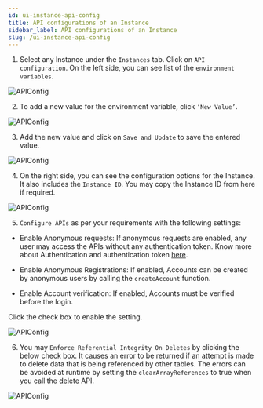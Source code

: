 ```yaml
---
id: ui-instance-api-config
title: API configurations of an Instance
sidebar_label: API configurations of an Instance
slug: /ui-instance-api-config
---
```


1. Select any Instance under the `Instances` tab. Click on `API configuration`. On the left side, you can see list of the `environment variables`.

![APIConfig](/img/UI-Instance-API-Config-1.PNG)

2. To add a new value for the environment variable, click ``‘New Value’``.

![APIConfig](/img/UI-Instance-API-Config-2.PNG)

3. Add the new value and click on `Save and Update` to save the entered value.

![APIConfig](/img/UI-Instance-API-Config-3.PNG)

4. On the right side, you can see the configuration options for the Instance. It also includes the `Instance ID`. You may copy the Instance ID from here if required.

![APIConfig](/img/UI-Instance-API-Config-4.PNG)

5. `Configure APIs` as per your requirements with the following settings:

+ Enable Anonymous requests: If anonymous requests are enabled, any user may access the APIs without any  authentication token. Know more about Authentication and authentication token [here](authentication.md).

+ Enable Anonymous Registrations: If enabled, Accounts can be created by anonymous users by calling the `createAccount` function. 

+ Enable Account verification: If enabled, Accounts must be verified before the login.

Click the check box to enable the setting.

![APIConfig](/img/UI-Instance-API-Config-5.PNG)

6. You may `Enforce Referential Integrity On Deletes` by clicking the below check box.  It causes an error to be returned if an attempt is made to delete data that is being referenced by other tables. The errors can be avoided at runtime by setting the `clearArrayReferences` to true when you call the [delete](deletedata.md) API.

![APIConfig](/img/UI-Instance-API-Config-6.png)